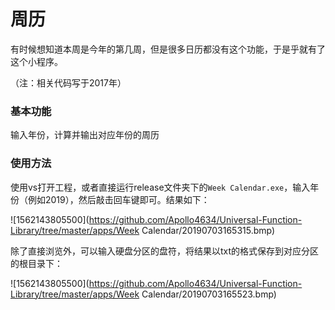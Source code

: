 # 周历

有时候想知道本周是今年的第几周，但是很多日历都没有这个功能，于是乎就有了这个小程序。  

（注：相关代码写于2017年）

### 基本功能

输入年份，计算并输出对应年份的周历

### 使用方法

使用vs打开工程，或者直接运行release文件夹下的`Week Calendar.exe`，输入年份（例如2019），然后敲击回车键即可。结果如下：

![1562143805500](https://github.com/Apollo4634/Universal-Function-Library/tree/master/apps/Week Calendar/20190703165315.bmp)

除了直接浏览外，可以输入硬盘分区的盘符，将结果以txt的格式保存到对应分区的根目录下：

![1562143805500](https://github.com/Apollo4634/Universal-Function-Library/tree/master/apps/Week Calendar/20190703165523.bmp)


